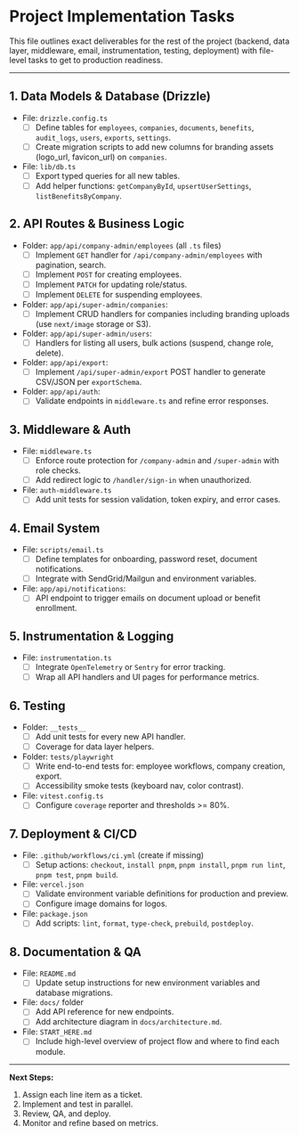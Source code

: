 # Project Implementation Tasks

This file outlines exact deliverables for the rest of the project (backend, data layer, middleware, email, instrumentation, testing, deployment) with file-level tasks to get to production readiness.

---

## 1. Data Models & Database (Drizzle)

- File: `drizzle.config.ts`
  - [ ] Define tables for `employees`, `companies`, `documents`, `benefits`, `audit_logs`, `users`, `exports`, `settings`.
  - [ ] Create migration scripts to add new columns for branding assets (logo_url, favicon_url) on `companies`.

- File: `lib/db.ts`
  - [ ] Export typed queries for all new tables.
  - [ ] Add helper functions: `getCompanyById`, `upsertUserSettings`, `listBenefitsByCompany`.

## 2. API Routes & Business Logic

- Folder: `app/api/company-admin/employees` (all `.ts` files)
  - [ ] Implement `GET` handler for `/api/company-admin/employees` with pagination, search.
  - [ ] Implement `POST` for creating employees.
  - [ ] Implement `PATCH` for updating role/status.
  - [ ] Implement `DELETE` for suspending employees.

- Folder: `app/api/super-admin/companies`:
  - [ ] Implement CRUD handlers for companies including branding uploads (use `next/image` storage or S3).

- Folder: `app/api/super-admin/users`:
  - [ ] Handlers for listing all users, bulk actions (suspend, change role, delete).

- Folder: `app/api/export`:
  - [ ] Implement `/api/super-admin/export` POST handler to generate CSV/JSON per `exportSchema`.

- Folder: `app/api/auth`:
  - [ ] Validate endpoints in `middleware.ts` and refine error responses.

## 3. Middleware & Auth

- File: `middleware.ts`
  - [ ] Enforce route protection for `/company-admin` and `/super-admin` with role checks.
  - [ ] Add redirect logic to `/handler/sign-in` when unauthorized.

- File: `auth-middleware.ts`
  - [ ] Add unit tests for session validation, token expiry, and error cases.

## 4. Email System

- File: `scripts/email.ts`
  - [ ] Define templates for onboarding, password reset, document notifications.
  - [ ] Integrate with SendGrid/Mailgun and environment variables.

- File: `app/api/notifications`:
  - [ ] API endpoint to trigger emails on document upload or benefit enrollment.

## 5. Instrumentation & Logging

- File: `instrumentation.ts`
  - [ ] Integrate `OpenTelemetry` or `Sentry` for error tracking.
  - [ ] Wrap all API handlers and UI pages for performance metrics.

## 6. Testing

- Folder: `__tests__`
  - [ ] Add unit tests for every new API handler.
  - [ ] Coverage for data layer helpers.

- Folder: `tests/playwright`
  - [ ] Write end-to-end tests for: employee workflows, company creation, export.
  - [ ] Accessibility smoke tests (keyboard nav, color contrast).

- File: `vitest.config.ts`
  - [ ] Configure `coverage` reporter and thresholds >= 80%.

## 7. Deployment & CI/CD

- File: `.github/workflows/ci.yml` (create if missing)
  - [ ] Setup actions: `checkout`, `install pnpm`, `pnpm install`, `pnpm run lint`, `pnpm test`, `pnpm build`.

- File: `vercel.json`
  - [ ] Validate environment variable definitions for production and preview.
  - [ ] Configure image domains for logos.

- File: `package.json`
  - [ ] Add scripts: `lint`, `format`, `type-check`, `prebuild`, `postdeploy`.

## 8. Documentation & QA

- File: `README.md`
  - [ ] Update setup instructions for new environment variables and database migrations.

- File: `docs/` folder
  - [ ] Add API reference for new endpoints.
  - [ ] Add architecture diagram in `docs/architecture.md`.

- File: `START_HERE.md`
  - [ ] Include high-level overview of project flow and where to find each module.

---

**Next Steps:**

1. Assign each line item as a ticket.  
2. Implement and test in parallel.  
3. Review, QA, and deploy.  
4. Monitor and refine based on metrics.  

